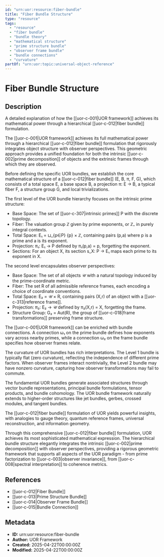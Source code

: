 ```yaml
---
id: "urn:uor:resource:fiber-bundle"
title: "Fiber Bundle Structure"
type: "resource"
tags:
  - "resource"
  - "fiber bundle"
  - "bundle theory"
  - "mathematical structure"
  - "prime structure bundle"
  - "observer frame bundle"
  - "bundle connections"
  - "curvature"
partOf: "urn:uor:topic:universal-object-reference"
---
```


# Fiber Bundle Structure

## Description

A detailed explanation of how the [[uor-c-001|UOR framework]] achieves its mathematical power through a hierarchical [[uor-c-012|fiber bundle]] formulation.

The [[uor-c-001|UOR framework]] achieves its full mathematical power through a hierarchical [[uor-c-012|fiber bundle]] formulation that rigorously integrates object structure with observer perspectives. This geometric approach provides a unified foundation for both the intrinsic [[uor-c-002|prime decomposition]] of objects and the extrinsic frames through which they are observed.

Before defining the specific UOR bundles, we establish the core mathematical structure of a [[uor-c-012|fiber bundle]] (E, B, π, F, G), which consists of a total space E, a base space B, a projection π: E → B, a typical fiber F, a structure group G, and local trivializations.

The first level of the UOR bundle hierarchy focuses on the intrinsic prime structure:

- Base Space: The set of [[uor-c-307|intrinsic primes]] P with the discrete topology.
- Fiber: The valuation group ℤ given by prime exponents, or ℤ₊ in purely integral contexts.
- Total Space: E₁ = ⊔_{p∈P} {p} × ℤ, containing pairs (p,a) where p is a prime and a is its exponent.
- Projection: π₁: E₁ → P defined by π₁(p,a) = p, forgetting the exponent.
- Sections: For an object X, its section s_X: P → E₁ maps each prime to its exponent in X.

The second level encapsulates observer perspectives:

- Base Space: The set of all objects 𝒰 with a natural topology induced by the prime-coordinate metric.
- Fiber: The set R of all admissible reference frames, each encoding a choice of coordinate conventions.
- Total Space: E₂ = 𝒰 × R, containing pairs (X,r) of an object with a [[uor-c-313|reference frame]].
- Projection: π₂: E₂ → 𝒰 defined by π₂(X,r) = X, forgetting the frame.
- Structure Group: G₂ = Aut(R), the group of [[uor-c-018|frame transformations]] preserving frame structure.

The [[uor-c-001|UOR framework]] can be enriched with bundle connections. A connection ω₁ on the prime bundle defines how exponents vary across nearby primes, while a connection ω₂ on the frame bundle specifies how observer frames relate.

The curvature of UOR bundles has rich interpretations. The Level 1 bundle is typically flat (zero curvature), reflecting the independence of different prime factors. When observer frames interact nontrivially, the Level 2 bundle may have nonzero curvature, capturing how observer transformations may fail to commute.

The fundamental UOR bundles generate associated structures through vector bundle representations, principal bundle formulations, tensor products, and bundle cohomology. The UOR bundle framework naturally extends to higher-order structures like jet bundles, gerbes, crossed modules, and tangent bundles.

The [[uor-c-012|fiber bundle]] formulation of UOR yields powerful insights, with analogies to gauge theory, quantum reference frames, universal reconstruction, and information geometry.

Through this comprehensive [[uor-c-012|fiber bundle]] formulation, UOR achieves its most sophisticated mathematical expression. The hierarchical bundle structure elegantly integrates the intrinsic [[uor-c-002|prime decomposition]] with observer perspectives, providing a rigorous geometric framework that supports all aspects of the UOR paradigm - from prime factorization to [[uor-c-003|observer invariance]], from [[uor-c-008|spectral interpretation]] to coherence metrics.

## References

- [[uor-c-012|Fiber Bundle]]
- [[uor-c-013|Prime Structure Bundle]]
- [[uor-c-014|Observer Frame Bundle]]
- [[uor-c-015|Bundle Connection]]

## Metadata

- **ID:** urn:uor:resource:fiber-bundle
- **Author:** UOR Framework
- **Created:** 2025-04-22T00:00:00Z
- **Modified:** 2025-04-22T00:00:00Z
